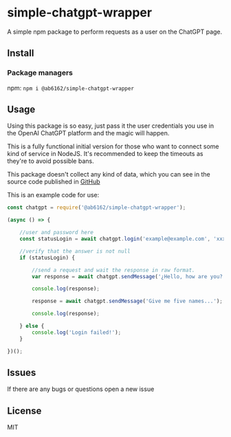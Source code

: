# simple-chatgpt-wrapper
 A simple npm package to perform requests as a user on the ChatGPT page.

## Install

### Package managers

npm: `npm i @ab6162/simple-chatgpt-wrapper`

## Usage

Using this package is so easy, just pass it the user credentials you use in the OpenAI ChatGPT platform and the magic will happen.

This is a fully functional initial version for those who want to connect some kind of service in NodeJS. It's recommended to keep the timeouts as they're to avoid possible bans.

This package doesn't collect any kind of data, which you can see in the source code published in [GitHub](https://github.com/ab6162/simple-chatgpt-wrapper)

This is an example code for use:

``` javascript
const chatgpt = require('@ab6162/simple-chatgpt-wrapper');

(async () => {

    //user and password here
    const statusLogin = await chatgpt.login('example@example.com', 'xxxx');

    //verify that the answer is not null
    if (statusLogin) {

        //send a request and wait the response in raw format.
        var response = await chatgpt.sendMessage('¿Hello, how are you?');

        console.log(response);

        response = await chatgpt.sendMessage('Give me five names...');

        console.log(response);

    } else {
        console.log('Login failed!');
    }

})();
```

## Issues

If there are any bugs or questions open a new issue

## License

MIT

